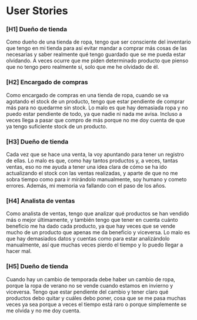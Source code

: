 # User Stories

### [H1] Dueño de tienda

Como dueño de una tienda de ropa, tengo que ser consciente del inventario que tengo en mi tienda para así evitar mandar a comprar más cosas de las necesarias y saber realmente qué tengo guardado que se me pueda estar olvidando. A veces ocurre que me piden determinado producto que pienso que no tengo pero realmente sí, solo que me he olvidado de él.

### [H2] Encargado de compras

Como encargado de compras en una tienda de ropa, cuando se va agotando el stock de un producto, tengo que estar pendiente de comprar más para no quedarme sin stock. Lo malo es que hay demasiada ropa y no puedo estar pendiente de todo, ya que nadie ni nada me avisa. Incluso a veces llega a pasar que compro de más porque no me doy cuenta de que ya tengo suficiente stock de un producto.

### [H3] Dueño de tienda

Cada vez que se hace una venta, la voy apuntando para tener un registro de ellas. Lo malo es que, como hay tantos productos y, a veces, tantas ventas, eso no me ayuda a tener una idea clara de cómo se ha ido actualizando el stock con las ventas realizadas, y aparte de que no me sobra tiempo como para ir mirándolo manualmente, soy humano y cometo errores. Además, mi memoria va fallando con el paso de los años.

### [H4] Analista de ventas

Como analista de ventas, tengo que analizar qué productos se han vendido más o mejor últimamente, y también tengo que tener en cuenta cuánto beneficio me ha dado cada producto, ya que hay veces que se vende mucho de un producto que apenas me da beneficio y viceversa. Lo malo es que hay demasiados datos y cuentas como para estar analizándolo manualmente, así que muchas veces pierdo el tiempo y lo puedo llegar a hacer mal.

### [H5] Dueño de tienda

Cuando hay un cambio de temporada debe haber un cambio de ropa, porque la ropa de verano no se vende cuando estamos en invierno y viceversa. Tengo que estar pendiente del cambio y tener claro qué productos debo quitar y cuáles debo poner, cosa que se me pasa muchas veces ya sea porque a veces el tiempo está raro o porque simplemente se me olvida y no me doy cuenta.